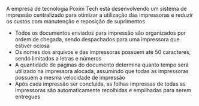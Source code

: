 A empresa de tecnologia Poxim Tech está desenvolvendo um sistema de impressão
centralizado para otimizar a utilização das impressoras e reduzir os custos com manutenção e
reposição de suprimentos

* Todos os documentos enviados para impressão são organizados por ordem de chegada, sendo
  despachados para uma impressora que estiver ociosa
* Os nomes dos arquivos e das impressoras possuem até 50 caracteres, sendo limitados a letras e números
* A quantidade de páginas do documento determina quanto tempo será utilizado na impressora alocada,
  assumindo que todas as impressoras possuem a mesma velocidade de impressão
* Após cada impressão ser concluída, as folhas impressas de todas as impressoras são
  automaticamente recolhidas e empilhadas para serem entregues
